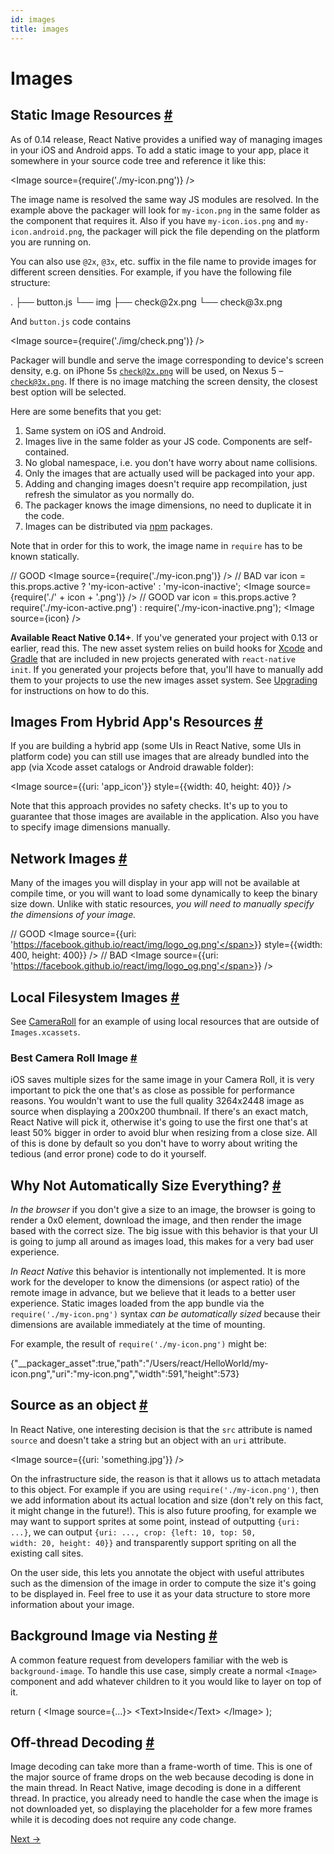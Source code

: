 ```yaml
---
id: images
title: images
---
```

<a id="content"></a><h1>Images</h1><div><h2><a class="anchor" name="static-image-resources"></a>Static Image Resources <a class="hash-link" href="#static-image-resources">#</a></h2><p>As of 0.14 release, React Native provides a unified way of managing images in your iOS and Android apps. To add a static image to your app, place it somewhere in your source code tree and reference it like this:</p><div class="prism language-javascript">&lt;Image source<span class="token operator">=</span><span class="token punctuation">{</span><span class="token function">require<span class="token punctuation">(</span></span><span class="token string">'./my-icon.png'</span><span class="token punctuation">)</span><span class="token punctuation">}</span> <span class="token operator">/</span><span class="token operator">&gt;</span></div><p>The image name is resolved the same way JS modules are resolved. In the example above the packager will look for <code>my-icon.png</code> in the same folder as the component that requires it. Also if you have <code>my-icon.ios.png</code> and <code>my-icon.android.png</code>, the packager will pick the file depending on the platform you are running on.</p><p>You can also use <code>@2x</code>, <code>@3x</code>, etc. suffix in the file name to provide images for different screen densities. For example, if you have the following file structure:</p><div class="prism language-javascript"><span class="token punctuation">.</span>
├── button<span class="token punctuation">.</span>js
└── img
    ├── check@2x<span class="token punctuation">.</span>png
    └── check@3x<span class="token punctuation">.</span>png</div><p>And <code>button.js</code> code contains</p><div class="prism language-javascript">&lt;Image source<span class="token operator">=</span><span class="token punctuation">{</span><span class="token function">require<span class="token punctuation">(</span></span><span class="token string">'./img/check.png'</span><span class="token punctuation">)</span><span class="token punctuation">}</span> <span class="token operator">/</span><span class="token operator">&gt;</span></div><p>Packager will bundle and serve the image corresponding to device's screen density, e.g. on iPhone 5s <code>check@2x.png</code> will be used, on Nexus 5 – <code>check@3x.png</code>. If there is no image matching the screen density, the closest best option will be selected.</p><p>Here are some benefits that you get:</p><ol><li>Same system on iOS and Android.</li><li>Images live in the same folder as your JS code. Components are self-contained.</li><li>No global namespace, i.e. you don't have worry about name collisions.</li><li>Only the images that are actually used will be packaged into your app.</li><li>Adding and changing images doesn't require app recompilation, just refresh the simulator as you normally do.</li><li>The packager knows the image dimensions, no need to duplicate it in the code.</li><li>Images can be distributed via <a href="https://www.npmjs.com/" target="_blank">npm</a> packages.</li></ol><p>Note that in order for this to work, the image name in <code>require</code> has to be known statically.</p><div class="prism language-javascript"><span class="token comment" spellcheck="true">// GOOD
</span>&lt;Image source<span class="token operator">=</span><span class="token punctuation">{</span><span class="token function">require<span class="token punctuation">(</span></span><span class="token string">'./my-icon.png'</span><span class="token punctuation">)</span><span class="token punctuation">}</span> <span class="token operator">/</span><span class="token operator">&gt;</span>
<span class="token comment" spellcheck="true">
// BAD
</span><span class="token keyword">var</span> icon <span class="token operator">=</span> <span class="token keyword">this</span><span class="token punctuation">.</span>props<span class="token punctuation">.</span>active <span class="token operator">?</span> <span class="token string">'my-icon-active'</span> <span class="token punctuation">:</span> <span class="token string">'my-icon-inactive'</span><span class="token punctuation">;</span>
&lt;Image source<span class="token operator">=</span><span class="token punctuation">{</span><span class="token function">require<span class="token punctuation">(</span></span><span class="token string">'./'</span> <span class="token operator">+</span> icon <span class="token operator">+</span> <span class="token string">'.png'</span><span class="token punctuation">)</span><span class="token punctuation">}</span> <span class="token operator">/</span><span class="token operator">&gt;</span>
<span class="token comment" spellcheck="true">
// GOOD
</span><span class="token keyword">var</span> icon <span class="token operator">=</span> <span class="token keyword">this</span><span class="token punctuation">.</span>props<span class="token punctuation">.</span>active <span class="token operator">?</span> <span class="token function">require<span class="token punctuation">(</span></span><span class="token string">'./my-icon-active.png'</span><span class="token punctuation">)</span> <span class="token punctuation">:</span> <span class="token function">require<span class="token punctuation">(</span></span><span class="token string">'./my-icon-inactive.png'</span><span class="token punctuation">)</span><span class="token punctuation">;</span>
&lt;Image source<span class="token operator">=</span><span class="token punctuation">{</span>icon<span class="token punctuation">}</span> <span class="token operator">/</span><span class="token operator">&gt;</span></div><p><strong>Available React Native 0.14+</strong>. If you've generated your project with 0.13 or earlier, read this. The new asset system relies on build hooks for <a href="https://github.com/facebook/react-native/pull/3523" target="_blank">Xcode</a> and <a href="https://github.com/facebook/react-native/commit/9dc036d2b99e6233297c55a3490bfc308e34e75f" target="_blank">Gradle</a> that are included in new projects generated with <code>react-native init</code>. If you generated your projects before that, you'll have to manually add them to your projects to use the new images asset system. See <a href="/react-native/docs/upgrading.html" target="">Upgrading</a> for instructions on how to do this.</p><h2><a class="anchor" name="images-from-hybrid-app-s-resources"></a>Images From Hybrid App's Resources <a class="hash-link" href="#images-from-hybrid-app-s-resources">#</a></h2><p>If you are building a hybrid app (some UIs in React Native, some UIs in platform code) you can still use images that are already bundled into the app (via Xcode asset catalogs or Android drawable folder):</p><div class="prism language-javascript">&lt;Image source<span class="token operator">=</span><span class="token punctuation">{</span><span class="token punctuation">{</span>uri<span class="token punctuation">:</span> <span class="token string">'app_icon'</span><span class="token punctuation">}</span><span class="token punctuation">}</span> style<span class="token operator">=</span><span class="token punctuation">{</span><span class="token punctuation">{</span>width<span class="token punctuation">:</span> <span class="token number">40</span><span class="token punctuation">,</span> height<span class="token punctuation">:</span> <span class="token number">40</span><span class="token punctuation">}</span><span class="token punctuation">}</span> <span class="token operator">/</span><span class="token operator">&gt;</span></div><p>Note that this approach provides no safety checks. It's up to you to guarantee that those images are available in the application. Also you have to specify image dimensions manually.</p><h2><a class="anchor" name="network-images"></a>Network Images <a class="hash-link" href="#network-images">#</a></h2><p>Many of the images you will display in your app will not be available at compile time, or you will want to load some dynamically to keep the binary size down. Unlike with static resources, <em>you will need to manually specify the dimensions of your image.</em></p><div class="prism language-javascript"><span class="token comment" spellcheck="true">// GOOD
</span>&lt;Image source<span class="token operator">=</span><span class="token punctuation">{</span><span class="token punctuation">{</span>uri<span class="token punctuation">:</span> <span class="token string">'https://facebook.github.io/react/img/logo_og.png'</span><span class="token punctuation">}</span><span class="token punctuation">}</span>
       style<span class="token operator">=</span><span class="token punctuation">{</span><span class="token punctuation">{</span>width<span class="token punctuation">:</span> <span class="token number">400</span><span class="token punctuation">,</span> height<span class="token punctuation">:</span> <span class="token number">400</span><span class="token punctuation">}</span><span class="token punctuation">}</span> <span class="token operator">/</span><span class="token operator">&gt;</span>
<span class="token comment" spellcheck="true">
// BAD
</span>&lt;Image source<span class="token operator">=</span><span class="token punctuation">{</span><span class="token punctuation">{</span>uri<span class="token punctuation">:</span> <span class="token string">'https://facebook.github.io/react/img/logo_og.png'</span><span class="token punctuation">}</span><span class="token punctuation">}</span> <span class="token operator">/</span><span class="token operator">&gt;</span></div><h2><a class="anchor" name="local-filesystem-images"></a>Local Filesystem Images <a class="hash-link" href="#local-filesystem-images">#</a></h2><p>See <a href="docs/cameraroll.html" target="_blank">CameraRoll</a> for an example of
using local resources that are outside of <code>Images.xcassets</code>.</p><h3><a class="anchor" name="best-camera-roll-image"></a>Best Camera Roll Image <a class="hash-link" href="#best-camera-roll-image">#</a></h3><p>iOS saves multiple sizes for the same image in your Camera Roll, it is very important to pick the one that's as close as possible for performance reasons. You wouldn't want to use the full quality 3264x2448 image as source when displaying a 200x200 thumbnail. If there's an exact match, React Native will pick it, otherwise it's going to use the first one that's at least 50% bigger in order to avoid blur when resizing from a close size. All of this is done by default so you don't have to worry about writing the tedious (and error prone) code to do it yourself.</p><h2><a class="anchor" name="why-not-automatically-size-everything"></a>Why Not Automatically Size Everything? <a class="hash-link" href="#why-not-automatically-size-everything">#</a></h2><p><em>In the browser</em> if you don't give a size to an image, the browser is going to render a 0x0 element, download the image, and then render the image based with the correct size. The big issue with this behavior is that your UI is going to jump all around as images load, this makes for a very bad user experience.</p><p><em>In React Native</em> this behavior is intentionally not implemented. It is more work for the developer to know the dimensions (or aspect ratio) of the remote image in advance, but we believe that it leads to a better user experience. Static images loaded from the app bundle via the <code>require('./my-icon.png')</code> syntax <em>can be automatically sized</em> because their dimensions are available immediately at the time of mounting.</p><p>For example, the result of <code>require('./my-icon.png')</code> might be:</p><div class="prism language-javascript"><span class="token punctuation">{</span><span class="token string">"__packager_asset"</span><span class="token punctuation">:</span><span class="token boolean">true</span><span class="token punctuation">,</span><span class="token string">"path"</span><span class="token punctuation">:</span><span class="token string">"/Users/react/HelloWorld/my-icon.png"</span><span class="token punctuation">,</span><span class="token string">"uri"</span><span class="token punctuation">:</span><span class="token string">"my-icon.png"</span><span class="token punctuation">,</span><span class="token string">"width"</span><span class="token punctuation">:</span><span class="token number">591</span><span class="token punctuation">,</span><span class="token string">"height"</span><span class="token punctuation">:</span><span class="token number">573</span><span class="token punctuation">}</span></div><h2><a class="anchor" name="source-as-an-object"></a>Source as an object <a class="hash-link" href="#source-as-an-object">#</a></h2><p>In React Native, one interesting decision is that the <code>src</code> attribute is named <code>source</code> and doesn't take a string but an object with an <code>uri</code> attribute.</p><div class="prism language-javascript">&lt;Image source<span class="token operator">=</span><span class="token punctuation">{</span><span class="token punctuation">{</span>uri<span class="token punctuation">:</span> <span class="token string">'something.jpg'</span><span class="token punctuation">}</span><span class="token punctuation">}</span> <span class="token operator">/</span><span class="token operator">&gt;</span></div><p>On the infrastructure side, the reason is that it allows us to attach metadata to this object. For example if you are using <code>require('./my-icon.png')</code>, then we add information about its actual location and size (don't rely on this fact, it might change in the future!). This is also future proofing, for example we may want to support sprites at some point, instead of outputting <code>{uri: ...}</code>, we can output <code>{uri: ..., crop: {left: 10, top: 50, width: 20, height: 40}}</code> and transparently support spriting on all the existing call sites.</p><p>On the user side, this lets you annotate the object with useful attributes such as the dimension of the image in order to compute the size it's going to be displayed in. Feel free to use it as your data structure to store more information about your image.</p><h2><a class="anchor" name="background-image-via-nesting"></a>Background Image via Nesting <a class="hash-link" href="#background-image-via-nesting">#</a></h2><p>A common feature request from developers familiar with the web is <code>background-image</code>. To handle this use case, simply create a normal <code>&lt;Image&gt;</code> component and add whatever children to it you would like to layer on top of it.</p><div class="prism language-javascript"><span class="token keyword">return</span> <span class="token punctuation">(</span>
  &lt;Image source<span class="token operator">=</span><span class="token punctuation">{</span><span class="token punctuation">.</span><span class="token punctuation">.</span><span class="token punctuation">.</span><span class="token punctuation">}</span><span class="token operator">&gt;</span>
    &lt;Text<span class="token operator">&gt;</span>Inside&lt;<span class="token operator">/</span>Text<span class="token operator">&gt;</span>
  &lt;<span class="token operator">/</span>Image<span class="token operator">&gt;</span>
<span class="token punctuation">)</span><span class="token punctuation">;</span></div><h2><a class="anchor" name="off-thread-decoding"></a>Off-thread Decoding <a class="hash-link" href="#off-thread-decoding">#</a></h2><p>Image decoding can take more than a frame-worth of time. This is one of the major source of frame drops on the web because decoding is done in the main thread. In React Native, image decoding is done in a different thread. In practice, you already need to handle the case when the image is not downloaded yet, so displaying the placeholder for a few more frames while it is decoding does not require any code change.</p></div><div class="docs-prevnext"><a class="docs-next" href="gesture-responder-system.html#content">Next →</a></div>